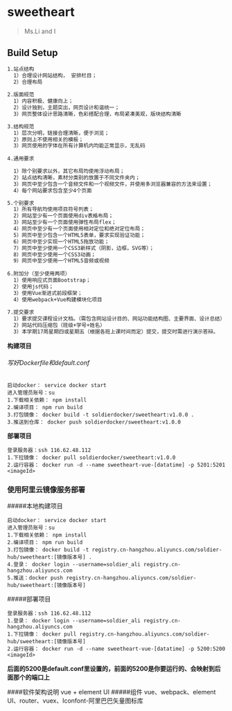# sweetheart

> Ms.Li and I

## Build Setup

``` bash
1.站点结构
  1）合理设计网站结构， 安排栏目；
  2）合理布局
  
2.版面规范
  1）内容积极、健康向上；
  2）设计独到，主题突出，网页设计和谐统一；
  3）网页整体设计思路清晰，色彩搭配合理，布局紧凑美观，版块结构清晰

3.结构规范
  1）层次分明，链接合理清晰，便于浏览；
  2）原则上不使用相关的模板；
  3）网页使用的字体在所有计算机内均能正常显示，无乱码
  
4.通用要求

  1）除个别要求以外，其它布局均使用浮动布局；
  2）站点结构清晰，素材分类别的放置于不同文件夹内；
  3）网页中至少包含一个音频文件和一个视频文件，并使用多浏览器兼容的方法来设置；
  4）每个网站要求包含至少4个页面

5.个别要求
  1）所有导航均使用项目符号列表；
  2）网站至少有一个页面使用div表格布局；
  3）网站至少有一个页面使用弹性布局flex；
  4）网页中至少有一个页面使用相对定位和绝对定位布局；
  5）网页中至少包含一个HTML5表单，要求实现验证功能；
  6）网页中至少实现一个HTML5拖放功能；
  7）网页中至少使用一个CSS3新样式（阴影，边框，SVG等）；
  8）网页中至少使用一个CSS3动画；
  9）网页中至少使用一个HTML5音频或视频
  
6.附加分（至少使用两项）
  1）使用响应式页面Bootstrap；
  2）使用js代码；
  3）使用Vue渐进式前段框架；
  4）使用webpack+Vue构建模块化项目
  
7.提交要求
  1）要求提交课程设计文档。（需包含网站设计目的、网站功能结构图、主要界面、设计总结）
  2）网站代码压缩包（班级+学号+姓名）
  3）本学期17周星期四或星期五（根据各班上课时间而定）提交，提交时需进行演示答辩。
```

**构建项目**  
###### 写好Dockerfile和default.conf
```text
启动docker： service docker start
进入管理员账号：su
1.下载相关依赖： npm install   
2.编译项目： npm run build
3.打包镜像： docker build -t soldierdocker/sweetheart:v1.0.0 .
3.推送到仓库： docker push soldierdocker/sweetheart:v1.0.0
```
**部署项目**  
```text
登录服务器：ssh 116.62.48.112
1.下拉镜像： docker pull soldierdocker/sweetheart:v1.0.0
2.运行容器： docker run -d --name sweetheart-vue-[datatime] -p 5201:5201 <imageId>
```
### 使用阿里云镜像服务部署
#####本地构建项目
```text
启动docker： service docker start
进入管理员账号：su
1.下载相关依赖： npm install
2.编译项目： npm run build
3.打包镜像： docker build -t registry.cn-hangzhou.aliyuncs.com/soldier-hub/sweetheart:[镜像版本号] .
4.登录： docker login --username=soldier_ali registry.cn-hangzhou.aliyuncs.com
5.推送：docker push registry.cn-hangzhou.aliyuncs.com/soldier-hub/sweetheart:[镜像版本号]
```
#####部署项目
```text
登录服务器：ssh 116.62.48.112
1.登录： docker login --username=soldier_ali registry.cn-hangzhou.aliyuncs.com
1.下拉镜像： docker pull registry.cn-hangzhou.aliyuncs.com/soldier-hub/sweetheart:[镜像版本号]
2.运行容器： docker run -d --name sweetheart-vue-[datatime] -p 5200:5200 <imageId>
```
**后面的5200是default.conf里设置的，前面的5200是你要运行的、会映射到后面那个的端口上**

####软件架构说明
vue + element UI
#####组件
vue、webpack、element UI、router、vuex、Iconfont-阿里巴巴矢量图标库


